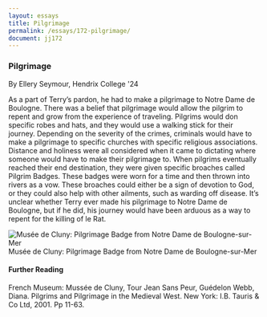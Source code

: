 ```yaml
---
layout: essays
title: Pilgrimage
permalink: /essays/172-pilgrimage/
document: jj172
---
```


<div id="witchcraft" class="essay">
  <h3 class="essay-title">Pilgrimage</h3>
  <div class="essay-author">By Ellery Seymour, Hendrix College '24</div>
  <div class="essay-content">
    <p>As a part of Terry’s pardon, he had to make a pilgrimage to Notre Dame de Boulogne. There was a belief that pilgrimage would allow the pilgrim to repent and grow from the experience of traveling. Pilgrims would don specific robes and hats, and they would use a walking stick for their journey. Depending on the severity of the crimes, criminals would have to make a pilgrimage to specific churches with specific religious associations. Distance and holiness were all considered when it came to dictating where someone would have to make their pilgrimage to. When pilgrims eventually reached their end destination, they were given specific broaches called Pilgrim Badges. These badges were worn for a time and then thrown into rivers as a vow. These broaches could either be a sign of devotion to God, or they could also help with other ailments, such as warding off disease. It’s unclear whether Terry ever made his pilgrimage to Notre Dame de Boulogne, but if he did, his journey would have been arduous as a way to repent for the killing of le Rat.   </p>

<div class="image-container">
<!-- <img src="/assets/images/essayImg/pilgrImage.png" alt="Musée de Cluny: Pilgrimage Badge from Notre Dame de Boulogne-sur-Mer  " class="essay-image"> -->
<img src="{{ '/assets/images/essayImg/pilgrImage.png' | relative_url }}" alt="Musée de Cluny: Pilgrimage Badge from Notre Dame de Boulogne-sur-Mer" class="essay-image">
<div class="image-caption">Musée de Cluny: Pilgrimage Badge from Notre Dame de Boulogne-sur-Mer  </div>
</div>
    <h4>Further Reading</h4>
    <p style="display: flex;">French Museum: Mussée de Cluny, Tour Jean Sans Peur, Guédelon Webb, Diana. Pilgrims and Pilgrimage in the Medieval West. New York: I.B. Tauris & Co Ltd, 2001. Pp 11-63. </p>
  </div>
</div>
</div>